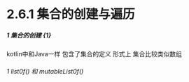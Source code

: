 # 2.6.1 集合的创建与遍历

##### 1 集合的创建 {1}

kotlin中和Java一样 包含了集合的定义 形式上 集合比较类似数组 

###### 1 list0f() 和 mutableList0f()
